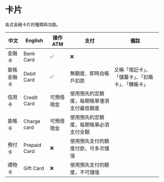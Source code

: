 # 卡片

各式金融卡片的種類與功能。

| 中文       | English      | 操作 ATM   | 支付                                       | 備註                                               |
| ---------- | ------------ | ---------- | ------------------------------------------ | -------------------------------------------------- |
| 金融卡     | Bank Card    | ✅         | ❌                                         |                                                    |
| 簽帳金融卡 | Debit Card   | ✅         | 無額度、即時自帳戶扣款                     | 又稱「借記卡」、「儲蓄卡」、「扣賬卡」、「轉賬卡」 |
| 信用卡     | Credit Card  | 可預借現金 | 使用預先約定額度，每期帳單僅須支付最低額度 |                                                    |
| 簽帳卡     | Charge card  | 可預借現金 | 使用預先約定額度，每期帳單必須支付全額     |                                                    |
| 預付卡     | Prepaid Card | ❌         | 使用預先支付的額度付款，可多次儲值         |                                                    |
| 禮物卡     | Gift Card    | ❌         | 使用預先支付的額度，不可儲值               |                                                    |
